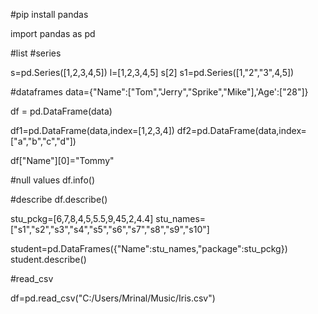 #pip install pandas

import pandas as pd

#list
#series


s=pd.Series([1,2,3,4,5])
l=[1,2,3,4,5]
s[2]
s1=pd.Series([1,"2","3",4,5])

#dataframes
data={"Name":["Tom","Jerry","Sprike","Mike"],'Age':["28"]}

df = pd.DataFrame(data)

df1=pd.DataFrame(data,index=[1,2,3,4])
df2=pd.DataFrame(data,index=["a","b","c","d"])

df["Name"][0]="Tommy"

#null values
df.info()


#describe
df.describe()

stu_pckg=[6,7,8,4,5,5.5,9,45,2,4.4]
stu_names=["s1","s2","s3","s4","s5","s6","s7","s8","s9","s10"]

student=pd.DataFrames({"Name":stu_names,"package":stu_pckg})
student.describe()

#read_csv

df=pd.read_csv("C:/Users/Mrinal/Music/Iris.csv")
